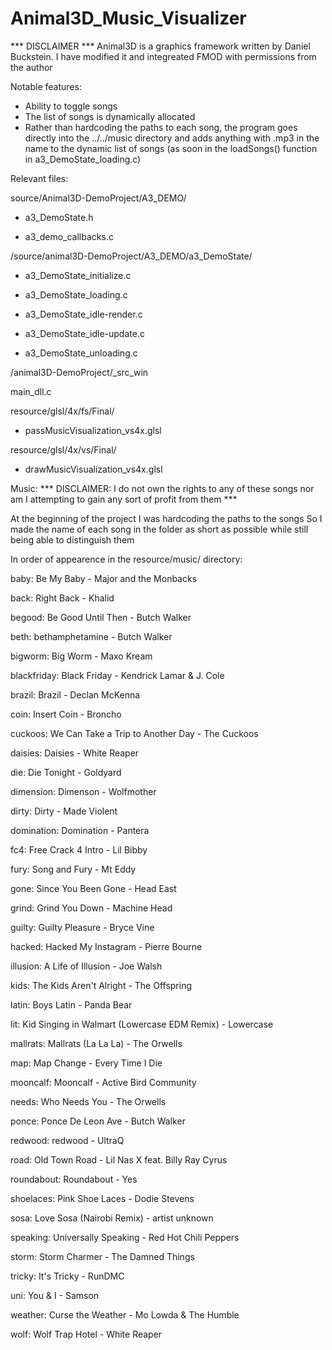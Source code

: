 # Animal3D_Music_Visualizer
*** DISCLAIMER *** 
Animal3D is a graphics framework written by Daniel Buckstein.
I have modified it and integreated FMOD with permissions from the author

Notable features:
- Ability to toggle songs
- The list of songs is dynamically allocated
- Rather than hardcoding the paths to each song, 
	the program goes directly into the ../../music
	directory and adds anything with .mp3 in the name
	to the dynamic list of songs (as soon in the
	loadSongs() function in a3_DemoState_loading.c)

Relevant files:

source/Animal3D-DemoProject/A3_DEMO/

-	a3_DemoState.h

-	a3_demo_callbacks.c

/source/animal3D-DemoProject/A3_DEMO/a3_DemoState/

-	a3_DemoState_initialize.c

-	a3_DemoState_loading.c

-	a3_DemoState_idle-render.c

-	a3_DemoState_idle-update.c

-	a3_DemoState_unloading.c

/animal3D-DemoProject/_src_win

main_dll.c

resource/glsl/4x/fs/Final/

-	passMusicVisualization_vs4x.glsl

resource/glsl/4x/vs/Final/

-	drawMusicVisualization_vs4x.glsl

Music:
*** DISCLAIMER: I do not own the rights to any of these songs nor am I
	attempting to gain any sort of profit from them ***
	
At the beginning of the project I was hardcoding the paths to the songs
So I made the name of each song in the folder as short as possible 
while still being able to distinguish them

In order of appearence in the resource/music/ directory:

baby:		Be My Baby - Major and the Monbacks

back: 		Right Back - Khalid

begood: 	Be Good Until Then - Butch Walker

beth:		bethamphetamine - Butch Walker

bigworm:	Big Worm - Maxo Kream

blackfriday:	Black Friday - Kendrick Lamar & J. Cole

brazil:		Brazil - Declan McKenna

coin:		Insert Coin - Broncho

cuckoos:	We Can Take a Trip to Another Day - The Cuckoos

daisies:	Daisies - White Reaper

die:		Die Tonight - Goldyard

dimension:	Dimenson - Wolfmother

dirty:		Dirty - Made Violent

domination:	Domination - Pantera

fc4:		Free Crack 4 Intro - Lil Bibby

fury:		Song and Fury - Mt Eddy

gone:		Since You Been Gone - Head East

grind:		Grind You Down - Machine Head

guilty:		Guilty Pleasure - Bryce Vine

hacked:		Hacked My Instagram - Pierre Bourne

illusion:	A Life of Illusion - Joe Walsh

kids:		The Kids Aren't Alright - The Offspring

latin:		Boys Latin - Panda Bear

lit:		Kid Singing in Walmart (Lowercase EDM Remix) - Lowercase

mallrats:	Mallrats (La La La) - The Orwells

map:		Map Change - Every Time I Die

mooncalf:	Mooncalf - Active Bird Community 

needs:		Who Needs You - The Orwells

ponce:		Ponce De Leon Ave - Butch Walker

redwood:	redwood - UltraQ

road:		Old Town Road - Lil Nas X feat. Billy Ray Cyrus

roundabout:	Roundabout - Yes

shoelaces:	Pink Shoe Laces - Dodie Stevens

sosa:		Love Sosa (Nairobi Remix) - artist unknown

speaking:	Universally Speaking - Red Hot Chili Peppers

storm:		Storm Charmer - The Damned Things

tricky:		It's Tricky - RunDMC

uni:		You & I - Samson

weather:	Curse the Weather - Mo Lowda & The Humble

wolf:		Wolf Trap Hotel - White Reaper
